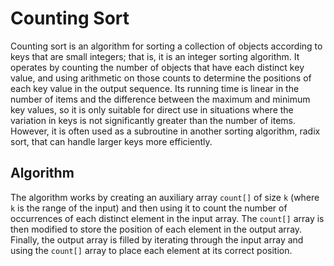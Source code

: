 # Counting Sort
Counting sort is an algorithm for sorting a collection of objects according to keys that are small integers; that is, it is an integer sorting algorithm. It operates by counting the number of objects that have each distinct key value, and using arithmetic on those counts to determine the positions of each key value in the output sequence. Its running time is linear in the number of items and the difference between the maximum and minimum key values, so it is only suitable for direct use in situations where the variation in keys is not significantly greater than the number of items. However, it is often used as a subroutine in another sorting algorithm, radix sort, that can handle larger keys more efficiently.

## Algorithm
The algorithm works by creating an auxiliary array `count[]` of size `k` (where `k` is the range of the input) and then using it to count the number of occurrences of each distinct element in the input array. The `count[]` array is then modified to store the position of each element in the output array. Finally, the output array is filled by iterating through the input array and using the `count[]` array to place each element at its correct position.

